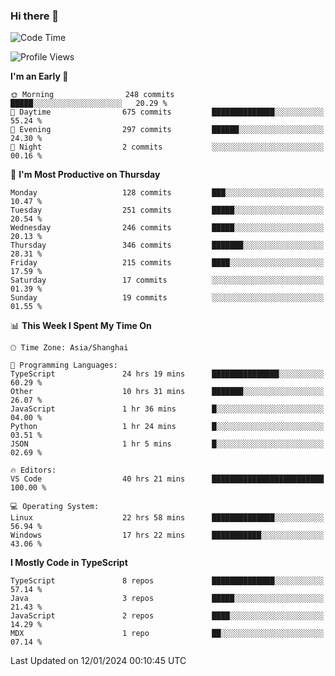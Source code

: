 ### Hi there 👋

<!--
**waynelwz/waynelwz** is a ✨ _special_ ✨ repository because its `README.md` (this file) appears on your GitHub profile.

Here are some ideas to get you started:

- 🔭 I’m currently working on ...
- 🌱 I’m currently learning ...
- 👯 I’m looking to collaborate on ...
- 🤔 I’m looking for help with ...
- 💬 Ask me about ...
- 📫 How to reach me: ...
- 😄 Pronouns: ...
- ⚡ Fun fact: ...
-->

<!--START_SECTION:waka-->
![Code Time](http://img.shields.io/badge/Code%20Time-2%2C325%20hrs%2054%20mins-blue)

![Profile Views](http://img.shields.io/badge/Profile%20Views-0-blue)

**I'm an Early 🐤** 

```text
🌞 Morning                248 commits         █████░░░░░░░░░░░░░░░░░░░░   20.29 % 
🌆 Daytime                675 commits         ██████████████░░░░░░░░░░░   55.24 % 
🌃 Evening                297 commits         ██████░░░░░░░░░░░░░░░░░░░   24.30 % 
🌙 Night                  2 commits           ░░░░░░░░░░░░░░░░░░░░░░░░░   00.16 % 
```
📅 **I'm Most Productive on Thursday** 

```text
Monday                   128 commits         ███░░░░░░░░░░░░░░░░░░░░░░   10.47 % 
Tuesday                  251 commits         █████░░░░░░░░░░░░░░░░░░░░   20.54 % 
Wednesday                246 commits         █████░░░░░░░░░░░░░░░░░░░░   20.13 % 
Thursday                 346 commits         ███████░░░░░░░░░░░░░░░░░░   28.31 % 
Friday                   215 commits         ████░░░░░░░░░░░░░░░░░░░░░   17.59 % 
Saturday                 17 commits          ░░░░░░░░░░░░░░░░░░░░░░░░░   01.39 % 
Sunday                   19 commits          ░░░░░░░░░░░░░░░░░░░░░░░░░   01.55 % 
```


📊 **This Week I Spent My Time On** 

```text
🕑︎ Time Zone: Asia/Shanghai

💬 Programming Languages: 
TypeScript               24 hrs 19 mins      ███████████████░░░░░░░░░░   60.29 % 
Other                    10 hrs 31 mins      ███████░░░░░░░░░░░░░░░░░░   26.07 % 
JavaScript               1 hr 36 mins        █░░░░░░░░░░░░░░░░░░░░░░░░   04.00 % 
Python                   1 hr 24 mins        █░░░░░░░░░░░░░░░░░░░░░░░░   03.51 % 
JSON                     1 hr 5 mins         █░░░░░░░░░░░░░░░░░░░░░░░░   02.69 % 

🔥 Editors: 
VS Code                  40 hrs 21 mins      █████████████████████████   100.00 % 

💻 Operating System: 
Linux                    22 hrs 58 mins      ██████████████░░░░░░░░░░░   56.94 % 
Windows                  17 hrs 22 mins      ███████████░░░░░░░░░░░░░░   43.06 % 
```

**I Mostly Code in TypeScript** 

```text
TypeScript               8 repos             ██████████████░░░░░░░░░░░   57.14 % 
Java                     3 repos             █████░░░░░░░░░░░░░░░░░░░░   21.43 % 
JavaScript               2 repos             ████░░░░░░░░░░░░░░░░░░░░░   14.29 % 
MDX                      1 repo              ██░░░░░░░░░░░░░░░░░░░░░░░   07.14 % 
```




 Last Updated on 12/01/2024 00:10:45 UTC
<!--END_SECTION:waka-->

